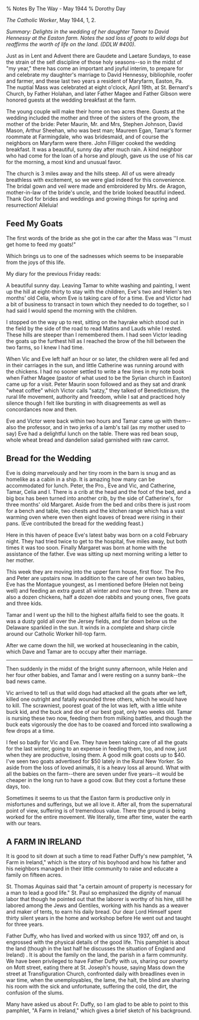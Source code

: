 % Notes By The Way - May 1944
% Dorothy Day

*The Catholic Worker*, May 1944, 1, 2.

*Summary: Delights in the wedding of her daughter Tamar to David
Hennessy at the Easton farm. Notes the sad loss of goats to wild dogs
but reaffirms the worth of life on the land. (DDLW \#400).*

Just as in Lent and Advent there are Gaudete and Laetare Sundays, to
ease the strain of the self discipline of those holy seasons--so in the
midst of "my year," there has come an important and joyful interim, to
prepare for and celebrate my daughter's marriage to David Hennessy,
bibliophile, roofer and farmer, and these last two years a resident of
Maryfarm, Easton, Pa. The nuptial Mass was celebrated at eight o'clock,
April 19th, at St. Bernard's Church, by Father Holahan, and later Father
Magee and Father Gibson were honored guests at the wedding breakfast at
the farm.

The young couple will make their home on two acres there. Guests at the
wedding included the mother and three of the sisters of the groom, the
mother of the bride: Peter Maurin, Mr. and Mrs, Stephen Johnson, David
Mason, Arthur Sheehan, who was best man; Maureen Egan, Tamar's former
roommate at Farmingdale, who was bridesmaid, and of course the neighbors
on Maryfarm were there. John Filliger cooked the wedding breakfast. It
was a beautiful, sunny day after much rain. A kind neighbor who had come
for the loan of a horse and plough, gave us the use of his car for the
morning, a most kind and unusual favor.

The church is 3 miles away and the hills steep. All of us were already
breathless with excitement, so we were glad indeed for this convenience.
The bridal gown and veil were made and embroidered by Mrs. de Aragon,
mother-in-law of the bride's uncle, and the bride looked beautiful
indeed. Thank God for brides and weddings and growing things for spring
and resurrection! Alleluia!

Feed My Goats
-------------

The first words of the bride as she got in the car after the Mass was
''I must get home to feed my goats!"

Which brings us to one of the sadnesses which seems to be inseparable
from the joys of this life.

My diary for the previous Friday reads:

A beautiful sunny day. Leaving Tamar to white washing and painting, I
went up the hill at eight-thirty to stay with the children, Eve's two
and Helen's ten months' old Celia, whom Eve is taking care of for a
time. Eve and Victor had a bit of business to transact in town which
they needed to do together, so I had said I would spend the morning with
the children.

I stopped on the way up to rest, sitting on the hayrake which stood out
in the field by the side of the road to read Matins and Lauds while I
rested. These hills are steeper than I remembered them. I had seen
Victor leading the goats up the furthest hill as I reached the brow of
the hill between the two farms, so I knew I had time.

When Vic and Eve left half an hour or so later, the children were all
fed and in their carriages in the sun, and little Catherine was running
around with the chickens. I had no sooner settled to write a few lines
in my note book when Father Magee (pastor of what used to be the Syrian
church in Easton) came up for a visit. Peter Maurin soon followed and as
they sat and drank "wheat coffee" which Victor calls "satzy," they
talked of Benedictinism, the rural life movement, authority and freedom,
while I sat and practiced holy silence though I felt like bursting in
with disagreements as well as concordances now and then.

Eve and Victor were back within two hours and Tamar came up with
them--also the professor, and in two jerks of a lamb's tail (as my
mother used to say) Eve had a delightful lunch on the table. There was
red bean soup, whole wheat bread and dandelion salad garnished with raw
carrot.

Bread for the Wedding
---------------------

Eve is doing marvelously and her tiny room in the barn is snug and as
homelike as a cabin in a ship. It is amazing how many can be
accommodated for lunch. Peter, the Pro., Eve and Vic, and Catherine,
Tamar, Celia and I. There is a crib at the head and the foot of the bed,
and a big box has been turned into another crib, by the side of
Catherine's, for three months' old Margaret. Aside from the bed and
cribs there is just room for a bench and table, two chests and the
kitchen range which has a vast warming oven where even then eight loaves
of bread were rising in their pans. (Eve contributed the bread for the
wedding feast.)

Here in this haven of peace Eve's latest baby was born on a cold
February night. They had tried twice to get to the hospital, five miles
away, but both times it was too soon. Finally Margaret was born at home
with the assistance of the father. Eve was sitting up next morning
writing a letter to her mother.

This week they are moving into the upper farm house, first floor. The
Pro and Peter are upstairs now. In addition to the care of her own two
babies, Eve has the Montague youngest, as I mentioned before (Helen not
being well) and feeding an extra guest all winter and now two or three.
There are also a dozen chickens, half a dozen doe rabbits and young
ones, five goats and three kids.

Tamar and I went up the hill to the highest alfalfa field to see the
goats. It was a dusty gold all over the Jersey fields, and far down
below us the Delaware sparkled in the sun. It winds in a complete and
sharp circle around our Catholic Worker hill-top farm.

After we came down the hill, we worked at housecleaning in the cabin,
which Dave and Tamar are to occupy after their marriage.

- - -

Then suddenly in the midst of the bright sunny afternoon, while Helen
and her four other babies, and Tamar and I were resting on a sunny
bank--the bad news came.

Vic arrived to tell us that wild dogs had attacked all the goats after
we left, killed one outright and fatally wounded three others, which he
would have to kill. The scrawniest, poorest goat of the lot was left,
with a little white buck kid, and the buck and doe of our best goat,
only two weeks old. Tamar is nursing these two now, feeding them from
milking battles, and though the buck eats vigorously the doe has to be
coaxed and forced into swallowing a few drops at a time.

I feel so badly for Vic and Eve. They have been taking care of all the
goats for the last winter, going to an expense in feeding them, too, and
now, just when they are productive, losing them. A good milk goat costs
up to \$40. I've seen two goats advertised for \$50 lately in the Rural
New Yorker. So aside from the loss of loved animals, it is a heavy loss
all around. What with all the babies on the farm--there are seven under
five years--it would be cheaper in the long run to have a good cow. But
they cost a fortune these days, too.

Sometimes it seems to us that the Easton farm is productive only in
misfortunes and sufferings, but we all love it. After all, from the
supernatural point of view, suffering is of tremendous value. There the
ground is being worked for the entire movement. We literally, time after
time, water the earth with our tears.

A FARM IN IRELAND
-----------------

It is good to sit down at such a time to read Father Duffy's new
pamphlet, "A Farm in Ireland," which is the story of his boyhood and how
his father and his neighbors managed in their little community to raise
and educate a family on fifteen acres.

St. Thomas Aquinas said that "a certain amount of property is necessary
for a man to lead a good life." St. Paul so emphasized the dignity of
manual labor that though he pointed out that the laborer is worthy of
his hire, still he labored among the Jews and Gentiles, working with his
hands as a weaver and maker of tents, to earn his daily bread. Our dear
Lord Himself spent thirty silent years in the home and workshop before
He went out and taught for three years.

Father Duffy, who has lived and worked with us since 1937, off and on,
is engrossed with the physical details of the good life. This pamphlet
is about the land (though in the last half he discusses the situation of
England and Ireland) . It is about the family on the land, the parish in
a farm community. We have been privileged to have Father Duffy with us,
sharing our poverty on Mott street, eating there at St. Joseph's house,
saying Mass down the street at Transfiguration Church, confronted daily
with breadlines even in war time, when the unemployables, the lame, the
halt, the blind are sharing his room with the sick and unfortunate,
suffering the cold, the dirt, the confusion of the slums.

Many have asked us about Fr. Duffy, so I am glad to be able to point to
this pamphlet, "A Farm in Ireland," which gives a brief sketch of his
background.
